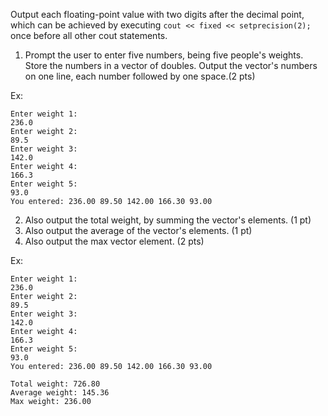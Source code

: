Output each floating-point value with two digits after the decimal point, which can be achieved by executing
`cout << fixed << setprecision(2);` once before all other cout statements.

1. Prompt the user to enter five numbers, being five people's weights. Store the numbers in a vector of doubles. Output the vector's numbers on one line, each number followed by one space.(2 pts)

Ex:

```
Enter weight 1:
236.0
Enter weight 2:
89.5
Enter weight 3:
142.0
Enter weight 4:
166.3
Enter weight 5:
93.0
You entered: 236.00 89.50 142.00 166.30 93.00
```

2. Also output the total weight, by summing the vector's elements. (1 pt)
3. Also output the average of the vector's elements. (1 pt)
4. Also output the max vector element. (2 pts)

Ex:

```
Enter weight 1:
236.0
Enter weight 2:
89.5
Enter weight 3:
142.0
Enter weight 4:
166.3
Enter weight 5:
93.0
You entered: 236.00 89.50 142.00 166.30 93.00

Total weight: 726.80
Average weight: 145.36
Max weight: 236.00
```